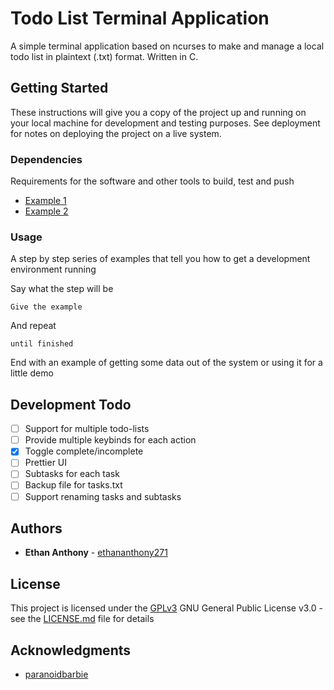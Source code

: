 # Todo List Terminal Application

A simple terminal application based on ncurses to make and manage a local todo list in plaintext (.txt) format. Written in C.

## Getting Started

These instructions will give you a copy of the project up and running on
your local machine for development and testing purposes. See deployment
for notes on deploying the project on a live system.

### Dependencies

Requirements for the software and other tools to build, test and push 
- [Example 1](https://www.example.com)
- [Example 2](https://www.example.com)

### Usage

A step by step series of examples that tell you how to get a development
environment running

Say what the step will be

    Give the example

And repeat

    until finished

End with an example of getting some data out of the system or using it
for a little demo

## Development Todo
- [ ] Support for multiple todo-lists
- [ ] Provide multiple keybinds for each action
- [x] Toggle complete/incomplete
- [ ] Prettier UI
- [ ] Subtasks for each task
- [ ] Backup file for tasks.txt
- [ ] Support renaming tasks and subtasks

## Authors

  - **Ethan Anthony** - [ethananthony271](https://github.com/ethananthony271/)

## License

This project is licensed under the [GPLv3](LICENSE.md)
GNU General Public License v3.0 - see the [LICENSE.md](LICENSE.md) file for
details

## Acknowledgments

  - [paranoidbarbie](https://github.com/paranoidbarbie)
